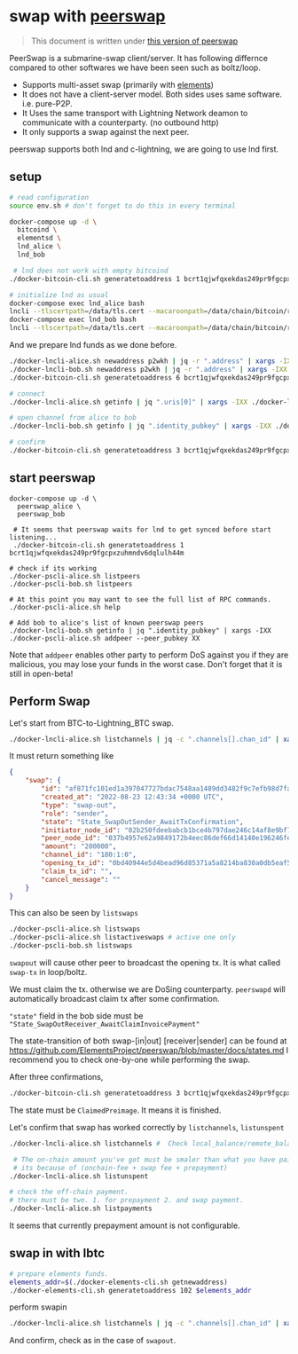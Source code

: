 # swap with [peerswap](https://github.com/ElementsProject/peerswap)

> This document is written under [this version of peerswap](https://github.com/ElementsProject/peerswap/tree/e6316e892211bd1b37fd9611da234d8cfdd24d15)

PeerSwap is a submarine-swap client/server. It has following differnce compared to other softwares we have been seen such as boltz/loop.

* Supports multi-asset swap (primarily with [elements](https://github.com/ElementsProject/elements))
* It does not have a client-server model. Both sides uses same software. i.e. pure-P2P.
* It Uses the same transport with Lightning Network deamon to communicate with a counterparty. (no outbound http)
* It only supports a swap against the next peer.

peerswap supports both lnd and c-lightning, we are going to use lnd first.

## setup

```sh
# read configuration
source env.sh # don't forget to do this in every terminal

docker-compose up -d \
  bitcoind \
  elementsd \
  lnd_alice \
  lnd_bob

 # lnd does not work with empty bitcoind
./docker-bitcoin-cli.sh generatetoaddress 1 bcrt1qjwfqxekdas249pr9fgcpxzuhmndv6dqlulh44m

# initialize lnd as usual
docker-compose exec lnd_alice bash
lncli --tlscertpath=/data/tls.cert --macaroonpath=/data/chain/bitcoin/regtest/admin.macaroon --rpcserver=localhost:32777 create # or `unlock` if its already created
docker-compose exec lnd_bob bash
lncli --tlscertpath=/data/tls.cert --macaroonpath=/data/chain/bitcoin/regtest/admin.macaroon --rpcserver=localhost:32778 create # or `unlock` if its already crated
```

And we prepare lnd funds as we done before.

```sh
./docker-lncli-alice.sh newaddress p2wkh | jq -r ".address" | xargs -IXX ./docker-bitcoin-cli.sh sendtoaddress XX 1
./docker-lncli-bob.sh newaddress p2wkh | jq -r ".address" | xargs -IXX ./docker-bitcoin-cli.sh sendtoaddress XX 1
./docker-bitcoin-cli.sh generatetoaddress 6 bcrt1qjwfqxekdas249pr9fgcpxzuhmndv6dqlulh44m # Just for confirmation.

# connect
./docker-lncli-alice.sh getinfo | jq ".uris[0]" | xargs -IXX ./docker-lncli-bob.sh connect XX  

# open channel from alice to bob
./docker-lncli-bob.sh getinfo | jq ".identity_pubkey" | xargs -IXX ./docker-lncli-alice.sh openchannel XX 500000

# confirm
./docker-bitcoin-cli.sh generatetoaddress 3 bcrt1qjwfqxekdas249pr9fgcpxzuhmndv6dqlulh44m
```

## start peerswap

```
docker-compose up -d \
  peerswap_alice \
  peerswap_bob

 # It seems that peerswap waits for lnd to get synced before start listening...
 ./docker-bitcoin-cli.sh generatetoaddress 1 bcrt1qjwfqxekdas249pr9fgcpxzuhmndv6dqlulh44m

# check if its working
./docker-pscli-alice.sh listpeers
./docker-pscli-bob.sh listpeers

# At this point you may want to see the full list of RPC commands.
./docker-pscli-alice.sh help

# Add bob to alice's list of known peerswap peers
./docker-lncli-bob.sh getinfo | jq ".identity_pubkey" | xargs -IXX ./docker-pscli-alice.sh addpeer --peer_pubkey XX
```

Note that `addpeer` enables other party to perform DoS against you if they are malicious,
you may lose your funds in the worst case.
Don't forget that it is still in open-beta!

## Perform Swap

Let's start from BTC-to-Lightning_BTC swap.

```sh
./docker-lncli-alice.sh listchannels | jq -c ".channels[].chan_id" | xargs -IXX ./docker-pscli-alice.sh swapout --sat_amt=200000 --channel_id=XX --asset=btc 
```

It must return something like

```json
{
    "swap": {
        "id": "af871fc101ed1a397047727bdac7548aa1489dd3482f9c7efb98d7fadd5af938",
        "created_at": "2022-08-23 12:43:34 +0000 UTC",
        "type": "swap-out",
        "role": "sender",
        "state": "State_SwapOutSender_AwaitTxConfirmation",
        "initiator_node_id": "02b250fdeebabcb1bce4b797dae246c14af8e9bf7119cc479324bdfc09df039d49",
        "peer_node_id": "037b4957e62a9849172b4eec86def66d14140e196246fea91f182d6908b4a357e7",
        "amount": "200000",
        "channel_id": "180:1:0",
        "opening_tx_id": "0bd40944e5d4bead96d85371a5a8214ba830a0db5eaf5d7a89e6110358e2e74f",
        "claim_tx_id": "",
        "cancel_message": ""
    }
}
```

This can also be seen by `listswaps`

```sh
./docker-pscli-alice.sh listswaps 
./docker-pscli-alice.sh listactiveswaps # active one only
./docker-pscli-bob.sh listswaps 
```

`swapout` will cause other peer to broadcast the opening tx.
It is what called `swap-tx` in loop/boltz.

We must claim the tx. otherwise we are DoSing counterparty.
`peerswapd` will automatically broadcast claim tx after some confirmation.

`"state"` field in the bob side must be `"State_SwapOutReceiver_AwaitClaimInvoicePayment"`

The state-transition of both swap-[in|out] [receiver|sender] can be found at https://github.com/ElementsProject/peerswap/blob/master/docs/states.md
I recommend you to check one-by-one while performing the swap.

After three confirmations,

```sh
./docker-bitcoin-cli.sh generatetoaddress 3 bcrt1qjwfqxekdas249pr9fgcpxzuhmndv6dqlulh44m
```

The state must be `ClaimedPreimage`. It means it is finished.

Let's confirm that swap has worked correctly by `listchannels`, `listunspent`

```sh
./docker-lncli-alice.sh listchannels #  Check local_balance/remote_balance

 # The on-chain amount you've got must be smaler than what you have paid.
 # its because of (onchain-fee + swap fee + prepayment)
./docker-lncli-alice.sh listunspent

# check the off-chain payment.
# there must be two. 1. for prepayment 2. and swap payment.
./docker-lncli-alice.sh listpayments
```

It seems that currently prepayment amount is not configurable.

## swap in with lbtc

```sh
# prepare elements funds.
elements_addr=$(./docker-elements-cli.sh getnewaddress)
./docker-elements-cli.sh generatetoaddress 102 $elements_addr
```

perform swapin

```sh
./docker-lncli-alice.sh listchannels | jq -c ".channels[].chan_id" | xargs -IXX ./docker-pscli-alice.sh swapin --sat_amt=150000 --channel_id=XX --asset=btc
```

And confirm, check as in the case of `swapout`.
